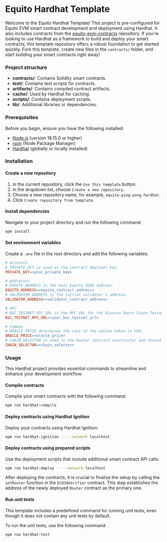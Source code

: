# Equito Hardhat Template

Welcome to the Equito Hardhat Template! This project is pre-configured for Equito EVM smart contract development and deployment using Hardhat. It also includes contracts from the [equito-evm-contracts](https://github.com/equito-network/equito-evm-contracts) repository. If you're looking to use Hardhat as a framework to build and deploy your smart contracts, this template repository offers a robust foundation to get started quickly. Fork this template, create new files in the `contracts/` folder, and start building your smart contracts right away!

### Project structure
- **contracts/**: Contains Solidity smart contracts.
- **test/**: Contains test scripts for contracts.
- **artifacts/**: Contains compiled contract artifacts.
- **cache/**: Used by Hardhat for caching.
- **scripts/**: Contains deployment scripts.
- **lib/**: Additional libraries or dependencies.

### Prerequisites
Before you begin, ensure you have the following installed:
- [Node.js](https://nodejs.org/en) (version 18.15.0 or higher)
- [npm](https://www.npmjs.com) (Node Package Manager)
- [Hardhat](https://hardhat.org) (globally or locally installed)

### Installation
#### Create a new repository
1. In the current repository, click the `Use this template` button.
2. In the dropdown list, choose `Create a new repository`.
3. Choose a new repository name, for example, `equito-ping-pong-hardhat`.
4. Click `Create repository from template`.

#### Install dependencies

Navigate to your project directory and run the following command:

```bash
npm install
```

#### Set environment variables

Create a `.env` file in the root directory and add the following variables:

```makefile
# Accounts
# PRIVATE_KEY is used as the contract deployer key.
PRIVATE_KEY=<your_private_key>

# Addresses
# EQUITO_ADDRESS is the main Equito SUDO address.
EQUITO_ADDRESS=<equito_contract_address>
# VALIDATOR_ADDRESS is the initial validator's address.
VALIDATOR_ADDRESS=<validator_contract_address>

# RPC
# BSC_TESTNET_RPC_URL is the RPC URL for the Binance Smart Chain Testnet network.
BSC_TESTNET_RPC_URL=<your_bsc_testnet_url>

# Common
# ORACLE_PRICE determines the cost of the native token in USD.
ORACLE_PRICE=<oracle_price>
# CHAIN_SELECTOR is used in the Router contract constructor and should match the network identifier where the contract is deployed.
CHAIN_SELECTOR=<chain_selector>
```

### Usage
This Hardhat project provides essential commands to streamline and enhance your development workflow.

#### Compile contracts

Compile your smart contracts with the following command:

```bash
npm run hardhat:compile
```

#### Deploy contracts using Hardhat Ignition

Deploy your contracts using Hardhat Ignition:

```bash
npm run hardhat:ignition -- --network localhost
```

#### Deploy contracts using prepared scripts

Use the deployment scripts that include additional smart contract API calls:

```bash
npm run hardhat:deploy -- --network localhost
```

After deploying the contracts, it is crucial to finalize the setup by calling the `setRouter` function in the `ECDSAVerifier` contract. This step establishes the address of the newly deployed `Router` contract as the primary one.

#### Run unit tests

This template includes a predefined command for running unit tests, even though it does not contain any unit tests by default.

To run the unit tests, use the following command:

```bash
npm run hardhat:test
```
